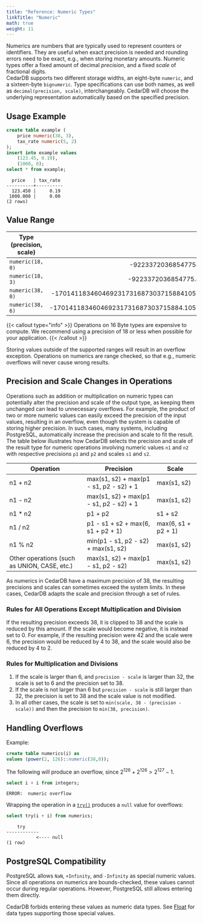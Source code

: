 ```yaml
---
title: "Reference: Numeric Types"
linkTitle: "Numeric"
math: true
weight: 11
---
```


Numerics are numbers that are typically used to represent counters or identifiers.
They are useful when exact precision is needed and rounding errors need to be exact, e.g., when storing monetary amounts.
Numeric types offer a fixed amount of decimal *precision*, and a fixed *scale* of fractional digits.  
CedarDB supports two different storage widths, an eight-byte `numeric`, and a sixteen-byte `bignumeric`.
Type specifications can use both names, as well as `decimal(precision, scale)`, interchangeably.
CedarDB will choose the underlying representation automatically based on the specified precision.

## Usage Example
```sql
create table example (
    price numeric(38, 3),
    tax_rate numeric(5, 2)
);
insert into example values
    (123.45, 0.19),
    (1000, 0);
select * from example;
```

```
  price   | tax_rate 
----------+----------
  123.450 |     0.19
 1000.000 |     0.00
(2 rows)
```

## Value Range

| Type (precision, scale) |                                       Min |                                      Max | Underlying |
|-------------------------|------------------------------------------:|-----------------------------------------:|-----------:|
| `numeric(18, 0)`        |                      -9223372036854775808 |                      9223372036854775807 |     8 Byte |
| `numeric(18, 3)`        |                     -9223372036854775.808 |                     9223372036854775.807 |     8 Byte |
| `numeric(38, 0)`        |  -170141183460469231731687303715884105728 |  170141183460469231731687303715884105727 |    16 Byte |
| `numeric(38, 6)`        | -170141183460469231731687303715884.105728 | 170141183460469231731687303715884.105727 |    16 Byte |

{{< callout type="info" >}}
Operations on 16&nbsp;Byte types are expensive to compute.
We recommend using a precision of 18 or less when possible for your application.
{{< /callout >}}


Storing values outside of the supported ranges will result in an overflow exception.
Operations on numerics are range checked, so that e.g., numeric overflows will never cause wrong results.

## Precision and Scale Changes in Operations

Operations such as addition or multiplication on numeric types can potentially alter the precision and scale of the output type, as keeping them unchanged can lead to unnecessary overflows.
For example, the product of two or more numeric values can easily exceed the precision of the input values, resulting in an overflow, even though the system is capable of storing higher precision.
In such cases, many systems, including PostgreSQL, automatically increase the precision and scale to fit the result.
The table below illustrates how CedarDB selects the precision and scale of the result type for numeric operations involving numeric values `n1` and `n2` with respective precisions `p1` and `p2` and scales `s1` and `s2`.

| **Operation**                                | **Precision**                           | **Scale**           |
|----------------------------------------------|-----------------------------------------|---------------------|
| n1 + n2                                      | max(s1, s2) + max(p1 - s1, p2 - s2) + 1 | max(s1, s2)         |
| n1 - n2                                      | max(s1, s2) + max(p1 - s1, p2 - s2) + 1 | max(s1, s2)         |
| n1 * n2                                      | p1 + p2                                 | s1 + s2             |
| n1 / n2                                      | p1 - s1 + s2 + max(6, s1 + p2 + 1)      | max(6, s1 + p2 + 1) |
| n1 % n2                                      | min(p1 - s1, p2 - s2) + max(s1, s2)     | max(s1, s2)         |
| Other operations (such as UNION, CASE, etc.) | max(s1, s2) + max(p1 - s1, p2 - s2)     | max(s1, s2)         |


As numerics in CedarDB have a maximum precision of 38, the resulting precisions and scales can sometimes exceed the system limits. In these cases, CedarDB adapts the scale and precision through a set of rules.

### Rules for All Operations Except Multiplication and Division

If the resulting precision exceeds 38, it is clipped to 38 and the scale is reduced by this amount. If the scale would become negative, it is instead set to 0.
For example, if the resulting precision were 42 and the scale were 6, the precision would be reduced by 4 to 38, and the scale would also be reduced by 4 to 2.

### Rules for Multiplication and Divisions

1. If the scale is larger than 6, and `precision - scale` is larger than 32, the scale is set to 6 and the precision set to 38.
2. If the scale is not larger than 6 but `precision - scale` is still larger than 32, the precision is set to 38 and the scale value is not modified.
3. In all other cases, the scale is set to `min(scale, 38 - (precision - scale))` and then the precision to `min(38, precision)`.

## Handling Overflows

Example:
```sql
create table numerics(i) as 
values (power(2, 126)::numeric(38,0));
```

The following will produce an overflow, since $2^{126} + 2^{126} > 2^{127}-1$.
```sql
select i + i from integers;
```
```
ERROR:  numeric overflow
```

Wrapping the operation in a [`try()`](/docs/references/sqlreference/expressions/try/) produces a `null` value for overflows:
```sql
select try(i + i) from numerics;
```
```
    try     
------------
           <---- null
(1 row)
```

## PostgreSQL Compatibility

PostgreSQL allows `NaN`, `+Infinity`, and `-Infinity` as special numeric values.
Since all operations on numerics are bounds-checked, these values cannot occur during regular operations.
However, PostgreSQL still allows entering them directly.

CedarDB forbids entering these values as numeric data types.
See [Float](/docs/references/datatypes/float) for data types supporting those special values. 
